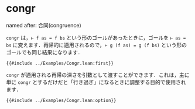 # congr

named after: 合同(congruence)

`congr` は，`⊢ f as = f bs` という形のゴールがあったときに，ゴールを `⊢ as = bs` に変えます．再帰的に適用されるので，`⊢ g (f as) = g (f bs)` という形のゴールでも同じ結果になります．

```lean
{{#include ../Examples/Congr.lean:first}}
```

`congr` が適用される再帰の深さを引数として渡すことができます．これは，主に単に `congr` とするだけだと「行き過ぎ」になるときに調整する目的で使用されます．

```lean
{{#include ../Examples/Congr.lean:option}}
```
